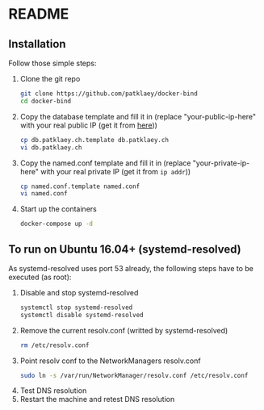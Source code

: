 # README

## Installation

Follow those simple steps: 

1. Clone the git repo
    ```bash
    git clone https://github.com/patklaey/docker-bind
    cd docker-bind
    ```
1. Copy the database template and fill it in (replace "your-public-ip-here" with your real public IP (get it from [here](https://whatismyipaddress.com/)))
    ```bash
    cp db.patklaey.ch.template db.patklaey.ch
    vi db.patklaey.ch
    ```
1. Copy the named.conf template and fill it in (replace "your-private-ip-here" with your real private IP (get it from ```ip addr```))
    ```bash
    cp named.conf.template named.conf
    vi named.conf
    ```
1. Start up the containers
    ```bash
    docker-compose up -d
    ```
    
    
## To run on Ubuntu 16.04+ (systemd-resolved)

As systemd-resolved uses port 53 already, the following steps have to be executed (as root): 

1. Disable and stop systemd-resolved
    ```bash
    systemctl stop systemd-resolved
    systemctl disable systemd-resolved
    ```
1. Remove the current resolv.conf (writted by systemd-resolved)
    ```bash
    rm /etc/resolv.conf
    ```
1. Point resolv conf to the NetworkManagers resolv.conf
    ```bash
    sudo ln -s /var/run/NetworkManager/resolv.conf /etc/resolv.conf
    ```
1. Test DNS resolution
1. Restart the machine and retest DNS resolution